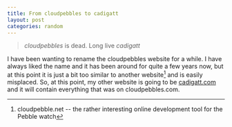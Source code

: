 ```yaml
---
title: From cloudpebbles to cadigatt
layout: post
categories: random
---
```

> *cloudpebbles* is dead. Long live *cadigatt*

I have been wanting to rename the cloudpebbles website for a while. I have always liked the name and it has been around for quite a few years now, but at this point it is just a bit too similar to another website[^cp] and is easily misplaced. So, at this point, my other website is going to be [cadigatt.com](http://www.cadigatt.com) and it will contain everything that was on cloudpebbles.com.

[^cp]: cloudpebble.net -- the rather interesting online development tool for the Pebble watch
